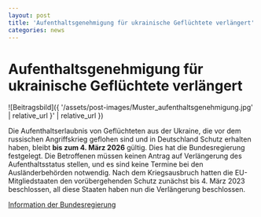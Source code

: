```yaml
---
layout: post
title: 'Aufenthaltsgenehmigung für ukrainische Geflüchtete verlängert'
categories: news
---
```



Aufenthaltsgenehmigung für ukrainische Geflüchtete verlängert
=============================================================


![Beitragsbild]({ '/assets/post-images/Muster_aufenthaltsgenehmigung.jpg' | relative_url }' | relative_url })

Die Aufenthaltserlaubnis von Geflüchteten aus der Ukraine, die vor dem russischen Angriffskrieg geflohen sind und in Deutschland Schutz erhalten haben, bleibt **bis zum 4\. März 2026** gültig. Dies hat die Bundesregierung festgelegt. Die Betroffenen müssen keinen Antrag auf Verlängerung des Aufenthaltsstatus stellen, und es sind keine Termine bei den Ausländerbehörden notwendig. Nach dem Kriegsausbruch hatten die EU\-Mitgliedstaaten den vorübergehenden Schutz zunächst bis 4\. März 2023 beschlossen, all diese Staaten haben nun die Verlängerung beschlossen.

[Information der Bundesregierung](https://www.integrationsbeauftragte.de/ib-de/ich-moechte-mehr-wissen-ueber/flucht-und-asyl/aufenthaltstitel-verlaengern-sich-erneut-automatisch-um-ein-jahr-bis-zum-4-maerz-2026-2266260)


